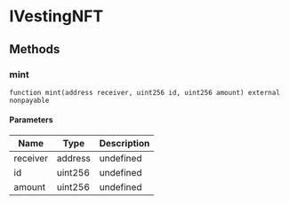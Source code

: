 # IVestingNFT









## Methods

### mint

```solidity
function mint(address receiver, uint256 id, uint256 amount) external nonpayable
```





#### Parameters

| Name | Type | Description |
|---|---|---|
| receiver | address | undefined |
| id | uint256 | undefined |
| amount | uint256 | undefined |




